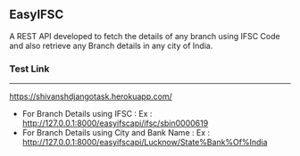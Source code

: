 ## EasyIFSC

A REST API developed to fetch the details of any branch using IFSC Code and also retrieve any Branch details in any city of India.

### Test Link 
---
https://shivanshdjangotask.herokuapp.com/

- For Branch Details using IFSC : Ex : http://127.0.0.1:8000/easyifscapi/ifsc/sbin0000619
- For Branch Details using City and Bank Name : Ex : http://127.0.0.1:8000/easyifscapi/Lucknow/State%Bank%Of%India
